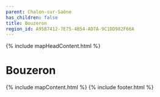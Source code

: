 ```yaml
---
parent: Chalon-sur-Saône
has_children: false
title: Bouzeron
region_id: A95B7412-7E75-4B54-AD7A-9C1DD982F66A
---
```

{% include mapHeadContent.html %}
# Bouzeron
{% include mapContent.html %}
{% include footer.html %}
